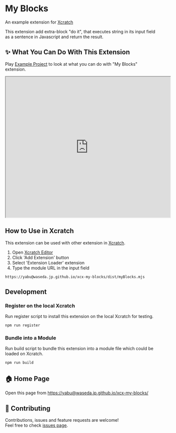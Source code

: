 # My Blocks
An example extension for [Xcratch](https://xcratch.github.io/)

This extension add extra-block "do it", that executes string in its input field as a sentence in Javascript and return the result.


## ✨ What You Can Do With This Extension

Play [Example Project](https://xcratch.github.io/editor/#https://yabu@waseda.jp.github.io/xcx-my-blocks/projects/example.sb3) to look at what you can do with "My Blocks" extension. 
<iframe src="https://xcratch.github.io/editor/player#https://yabu@waseda.jp.github.io/xcx-my-blocks/projects/example.sb3" width="540px" height="460px"></iframe>


## How to Use in Xcratch

This extension can be used with other extension in [Xcratch](https://xcratch.github.io/). 
1. Open [Xcratch Editor](https://xcratch.github.io/editor)
2. Click 'Add Extension' button
3. Select 'Extension Loader' extension
4. Type the module URL in the input field 
```
https://yabu@waseda.jp.github.io/xcx-my-blocks/dist/myBlocks.mjs
```

## Development

### Register on the local Xcratch

Run register script to install this extension on the local Xcratch for testing.

```sh
npm run register
```

### Bundle into a Module

Run build script to bundle this extension into a module file which could be loaded on Xcratch.

```sh
npm run build
```

## 🏠 Home Page

Open this page from [https://yabu@waseda.jp.github.io/xcx-my-blocks/](https://yabu@waseda.jp.github.io/xcx-my-blocks/)


## 🤝 Contributing

Contributions, issues and feature requests are welcome!<br />Feel free to check [issues page](https://github.com/yabu@waseda.jp/xcx-my-blocks/issues). 
